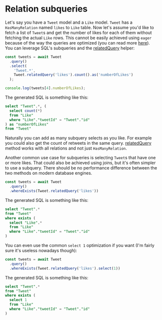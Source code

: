 # Relation subqueries

Let's say you have a `Tweet` model and a `Like` model. `Tweet` has a `HasManyRelation` named `likes` to `Like` table. Now let's assume you'd like to fetch a list of `Tweet`s and get the number of likes for each of them without fetching the actual `Like` rows. This cannot be easily achieved using `eager` because of the way the queries are optimized (you can read more [here](/api/query-builder.html#eager)). You can leverage SQL's subqueries and the [relatedQuery](/api/model.html#static-relatedquery) helper:

```js
const tweets = await Tweet
  .query()
  .select(
    'Tweet.*',
    Tweet.relatedQuery('likes').count().as('numberOfLikes')
  );

console.log(tweets[4].numberOfLikes);
```

The generated SQL is something like this:

```sql
select "Tweet".*, (
  select count(*)
  from "Like"
  where "Like"."tweetId" = "Tweet"."id"
) as "numberOfLikes"
from "Tweet"
```

Naturally you can add as many subquery selects as you like. For example you could also get the count of retweets in the same query. [relatedQuery](#relatedquery) method works with all relations and not just `HasManyRelation`.

Another common use case for subqueries is selecting `Tweet`s that have one or more likes. That could also be achieved using joins, but it's often simpler to use a subquery. There should be no performance difference between the two methods on modern database engines.

```js
const tweets = await Tweet
  .query()
  .whereExists(Tweet.relatedQuery('likes'))
```

The generated SQL is something like this:

```sql
select "Tweet".*
from "Tweet"
where exists (
  select "Like".*
  from "Like"
  where "Like"."tweetId" = "Tweet"."id"
)
```

You can even use the common `select 1` optimization if you want (I'm fairly sure it's useless nowadays though):

```js
const tweets = await Tweet
  .query()
  .whereExists(Tweet.relatedQuery('likes').select(1))
```

The generated SQL is something like this:

```sql
select "Tweet".*
from "Tweet"
where exists (
  select 1
  from "Like"
  where "Like"."tweetId" = "Tweet"."id"
)
```
